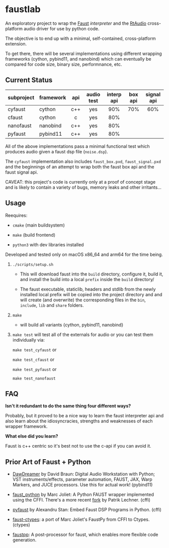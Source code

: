 # faustlab

An exploratory project to wrap the [Faust](https://github.com/grame-cncm/faust) *interpreter* and the [RtAudio](https://github.com/thestk/rtaudio) cross-platform audio driver for use by python code.

The objective is to end up with a minimal, self-contained, cross-platform extension.

To get there, there will be several implementations using different wrapping frameworks (cython, pybind11, and nanobind) which can eventually be compared for code size,  binary size, performnance, etc.

## Current Status

| subproject   | framework  | api   |  audio test | interp api    | box api    | signal api |
| :---         | :---       | :---: |     :---:   |    :---:      | :---:      | :---:      |
| cyfaust      | cython     | c++   |      yes    |     90%       | 70%        | 60%        |
| cfaust       | cython     | c     |      yes    |     80%       |            |            |
| nanofaust    | nanobind   | c++   |      yes    |     80%       |            |            |
| pyfaust      | pybind11   | c++   |      yes    |     80%       |            |            |


All of the above implementations pass a minimal functional test which produces audio given a faust dsp file (`noise.dsp`).

The `cyfaust` implementation also includes `faust_box.pxd`, `faust_signal.pxd` and the beginnings of an attempt to wrap both the faust box api and the faust signal api.

CAVEAT: this project's code is currently only at a proof of concept stage and is likely to contain a variety of bugs, memory leaks and other irritants...

## Usage

Reequires:

- `cmake` (main buildsystem)

- `make` (build frontend)

- `python3` with dev libraries installed

Developed and tested only on macOS x86_64 and arm64 for the time being.

1. `./scripts/setup.sh`

    - This will download faust into the `build` directory, configure it, build it, and install the build into a local `prefix` inside the `build` directory/

    - The faust executable, staticlib, headers and stdlib from the newly installed local prefix will be copied into the project directory and and will create (and overwrite) the corresponding files in the `bin`, `include`, `lib` and `share` folders.

2. `make`
    
    - will build all variants {cython, pybind11, nanobind}

3. `make test` will test all of the externals for audio or you can test them individually via:

    `make test_cyfaust` or
    
    `make test_cfaust` or

    `make test_pyfaust` or

    `make test_nanofaust`

## FAQ

**Isn't it redundant to do the same thing four different ways?**

Probably, but it proved to be a nice way to learn the faust interpreter api and also learn about the idiosyncracies, strengths and weaknesses of each wrapper framework.


**What else did you learn?**

Faust is c++ centric so it's best not to use the c-api if you can avoid it.


## Prior Art of Faust + Python

- [DawDreamer](https://github.com/DBraun/DawDreamer) by David Braun: Digital Audio Workstation with Python; VST instruments/effects, parameter automation, FAUST, JAX, Warp Markers, and JUCE processors. Use this for actual work! (pybind11)

- [faust_python](https://github.com/marcecj/faust_python) by Marc Joliet: A Python FAUST wrapper implemented using the CFFI. There's a more recent [fork](https://github.com/hrtlacek/faust_python]) by Patrik Lechner. (cffi)

- [pyfaust](https://github.com/amstan/pyfaust) by Alexandru Stan: Embed Faust DSP Programs in Python. (cffi)

- [faust-ctypes](https://gitlab.com/adud2/faust-ctypes): a port of Marc Joliet's FaustPy from CFFI to Ctypes. (ctypes)

- [faustpp](https://github.com/jpcima/faustpp): A post-processor for faust, which enables more flexible code generation.

